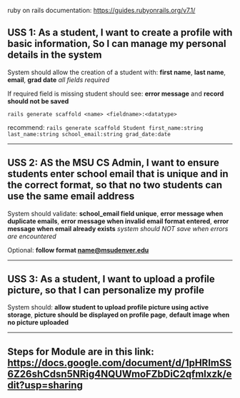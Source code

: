ruby on rails documentation: https://guides.rubyonrails.org/v7.1/

## USS 1: As a student, I want to create a profile with basic information, So I can manage my personal details in the system

 System should allow the creation of a student with: **first name**, **last name**, **email**, **grad date** *all fields required*

 If required field is missing student should see: **error message** and **record should not be saved**

`rails generate scaffold <name> <fieldname>:<datatype>`

recommend: `rails generate scaffold Student first_name:string last_name:string school_email:string grad_date:date`
___

## USS 2: AS the MSU CS Admin, I want to ensure students enter school email that is unique and in the correct format, so that no two students can use the same email address

 System should validate: **school_email field unique**, **error message when duplicate emails**, **error message when invalid email format entered**, **error message when email already exists** *system should NOT save when errors are encountered* 

 Optional: **follow format name@msudenver.edu**

___

## USS 3: As a student, I want to upload a profile picture, so that I can personalize my profile

 System should: **allow student to upload profile picture using active storage**, **picture should be displayed on profile page**, **default image when no picture uploaded**

___

## Steps for Module are in this link: https://docs.google.com/document/d/1pHRImSS6Z26shCdsn5NRig4NQUWmoFZbDiC2qfmlxzk/edit?usp=sharing
